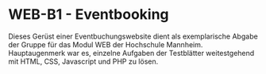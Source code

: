 # WEB-B1 - Eventbooking
Dieses Gerüst einer Eventbuchungswebsite dient als exemplarische Abgabe der Gruppe für das Modul WEB der Hochschule Mannheim.
Hauptaugenmerk war es, einzelne Aufgaben der Testblätter weitestgehend mit HTML, CSS, Javascript und PHP zu lösen.
